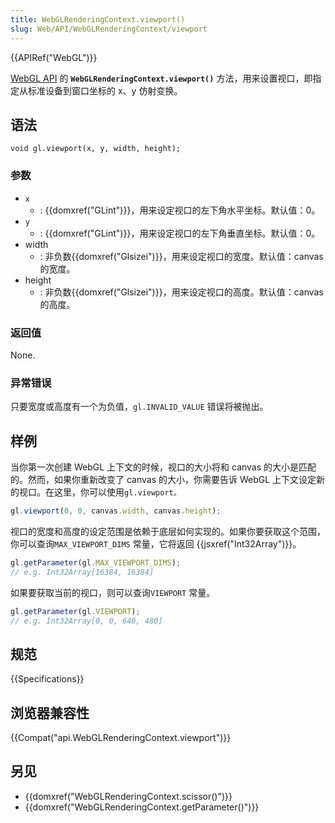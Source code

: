 ```yaml
---
title: WebGLRenderingContext.viewport()
slug: Web/API/WebGLRenderingContext/viewport
---
```

{{APIRef("WebGL")}}

[WebGL API](/zh-CN/docs/Web/API/WebGL_API) 的 **`WebGLRenderingContext.viewport()`** 方法，用来设置视口，即指定从标准设备到窗口坐标的 x、y 仿射变换。

## 语法

```plain
void gl.viewport(x, y, width, height);
```

### 参数

- `x`
  - : {{domxref("GLint")}}，用来设定视口的左下角水平坐标。默认值：0。
- `y`
  - : {{domxref("GLint")}}，用来设定视口的左下角垂直坐标。默认值：0。
- width
  - : 非负数{{domxref("Glsizei")}}，用来设定视口的宽度。默认值：canvas 的宽度。
- height
  - : 非负数{{domxref("Glsizei")}}，用来设定视口的高度。默认值：canvas 的高度。

### 返回值

None.

### 异常错误

只要宽度或高度有一个为负值，`gl.INVALID_VALUE` 错误将被抛出。

## 样例

当你第一次创建 WebGL 上下文的时候，视口的大小将和 canvas 的大小是匹配的。然而，如果你重新改变了 canvas 的大小，你需要告诉 WebGL 上下文设定新的视口。在这里，你可以使用`gl.viewport。`

```js
gl.viewport(0, 0, canvas.width, canvas.height);
```

视口的宽度和高度的设定范围是依赖于底层如何实现的。如果你要获取这个范围，你可以查询`MAX_VIEWPORT_DIMS` 常量，它将返回 {{jsxref("Int32Array")}}。

```js
gl.getParameter(gl.MAX_VIEWPORT_DIMS);
// e.g. Int32Array[16384, 16384]
```

如果要获取当前的视口，则可以查询`VIEWPORT` 常量。

```js
gl.getParameter(gl.VIEWPORT);
// e.g. Int32Array[0, 0, 640, 480]
```

## 规范

{{Specifications}}

## 浏览器兼容性

{{Compat("api.WebGLRenderingContext.viewport")}}

## 另见

- {{domxref("WebGLRenderingContext.scissor()")}}
- {{domxref("WebGLRenderingContext.getParameter()")}}
